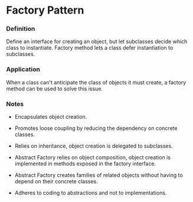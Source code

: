 # Factory Pattern

### Definition

Define an interface for creating an object, but let subclasses decide which 
class to instantiate. Factory method lets a class defer instantiation to 
subclasses.


### Application

When a class can't anticipate the class of objects it must create, a factory 
method can be used to solve this issue. 


### Notes

- Encapsulates object creation.

- Promotes loose coupling by reducing the dependency on concrete classes.

- Relies on inheritance, object creation is delegated to subclasses.

- Abstract Factory relies on object composition, object creation is implemented
  in methods exposed in the factory interface.

- Abstract Factory creates families of related objects without having to depend 
  on their concrete classes.

- Adheres to coding to abstractions and not to implementations.
